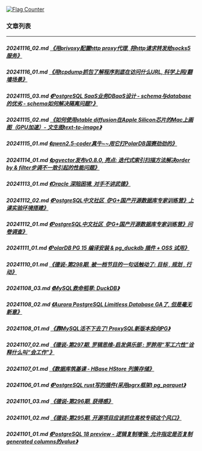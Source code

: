 <a rel="nofollow" href="http://info.flagcounter.com/h9V1"  ><img src="http://s03.flagcounter.com/count/h9V1/bg_FFFFFF/txt_000000/border_CCCCCC/columns_2/maxflags_12/viewers_0/labels_0/pageviews_0/flags_0/"  alt="Flag Counter"  border="0"  ></a>  
  
### 文章列表  
----  
##### 20241116_02.md   [《用privoxy配置http proxy代理, 将http请求转发给socks5服务》](20241116_02.md)  
##### 20241116_01.md   [《用tcpdump抓包了解程序到底在访问什么URL, 科学上网/翻墙场景》](20241116_01.md)  
##### 20241115_03.md   [《PostgreSQL SaaS业务DBaaS设计 - schema与database的优劣 - schema如何解决隔离问题?》](20241115_03.md)  
##### 20241115_02.md   [《如何使用stable diffusion在Apple Silicon芯片的Mac上画图（GPU加速）- 文生图text-to-image》](20241115_02.md)  
##### 20241115_01.md   [《qwen2.5-coder真牛~~用它打PolarDB国赛劲劲的》](20241115_01.md)  
##### 20241114_01.md   [《pgvector发布v0.8.0, 亮点: 迭代式索引扫描方法解决order by & filter步调不一致引起的性能问题》](20241114_01.md)  
##### 20241113_01.md   [《Oracle 深陷困境, 对手不讲武德》](20241113_01.md)  
##### 20241112_02.md   [《PostgreSQL中文社区《PG+国产开源数据库专家训练营》上课实验环境搭建》](20241112_02.md)  
##### 20241112_01.md   [《PostgreSQL中文社区《PG+国产开源数据库专家训练营》问卷调查》](20241112_01.md)  
##### 20241111_01.md   [《PolarDB PG 15 编译安装 & pg_duckdb 插件 + OSS 试用》](20241111_01.md)  
##### 20241110_01.md   [《德说-第298期, 被一档节目的一句话触动了: 目标 , 规划 , 行动》](20241110_01.md)  
##### 20241108_03.md   [《MySQL救命稻草: DuckDB》](20241108_03.md)  
##### 20241108_02.md   [《Aurora PostgreSQL Limitless Database GA了, 但是毫无新意》](20241108_02.md)  
##### 20241108_01.md   [《靠MySQL活不下去了! ProxySQL新版本投向PG》](20241108_01.md)  
##### 20241107_02.md   [《德说-第297期, 罗辑思维-启发俱乐部 : 罗胖用“军工六性”诠释什么叫“会工作”》](20241107_02.md)  
##### 20241107_01.md   [《数据库筑基课 - HBase HStore 列簇存储》](20241107_01.md)  
##### 20241106_01.md   [《PostgreSQL rust写的插件(采用pgrx框架) pg_parquet》](20241106_01.md)  
##### 20241101_03.md   [《德说-第296期, 获得感》](20241101_03.md)  
##### 20241101_02.md   [《德说-第295期, 开源项目应该抓住高校专硕这个风口》](20241101_02.md)  
##### 20241101_01.md   [《PostgreSQL 18 preview - 逻辑复制增强: 允许指定是否复制generated columns的value》](20241101_01.md)  
